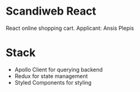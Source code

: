 ﻿# Scandiweb React

React online shopping cart.
Applicant: Ansis Plepis

# Stack

- Apollo Client for querying backend
- Redux for state management
- Styled Components for styling
